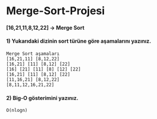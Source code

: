 # Merge-Sort-Projesi

#### [16,21,11,8,12,22] -> Merge Sort

#### 1) Yukarıdaki dizinin sort türüne göre aşamalarını yazınız.
	Merge Sort aşamaları
	[16,21,11] [8,12,22]
	[16,21] [11] [8,12] [22]
	[16] [21] [11] [8] [12] [22]
	[16,21] [11] [8,12] [22]
	[11,16,21] [8,12,22]
	[8,11,12,16,21,22]

#### 2) Big-O gösterimini yazınız.
	O(nlogn)
